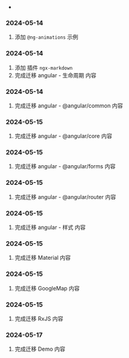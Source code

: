-

### 2024-05-14
1. 添加 `@ng-animations` 示例

### 2024-05-14
1. 添加 插件 `ngx-markdown`
2. 完成迁移 angular - 生命周期 内容

### 2024-05-14
1. 完成迁移 angular - @angular/common 内容

### 2024-05-15
1. 完成迁移 angular - @angular/core 内容

### 2024-05-15
1. 完成迁移 angular - @angular/forms 内容

### 2024-05-15
1. 完成迁移 angular - @angular/router 内容

### 2024-05-15
1. 完成迁移 angular - 样式 内容

### 2024-05-15
1. 完成迁移 Material 内容

### 2024-05-15
1. 完成迁移 GoogleMap 内容

### 2024-05-15
1. 完成迁移 RxJS 内容

### 2024-05-17
1. 完成迁移 Demo 内容